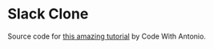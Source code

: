 # Slack Clone

Source code for [this amazing tutorial](https://www.youtube.com/watch?v=lXITA5MZIiI) by Code With Antonio.